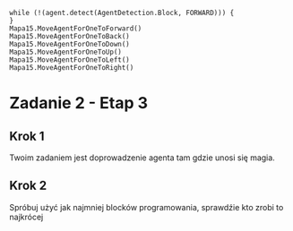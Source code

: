 ```blocks
while (!(agent.detect(AgentDetection.Block, FORWARD))) {
}
Mapa15.MoveAgentForOneToForward()
Mapa15.MoveAgentForOneToBack()
Mapa15.MoveAgentForOneToDown()
Mapa15.MoveAgentForOneToUp()
Mapa15.MoveAgentForOneToLeft()
Mapa15.MoveAgentForOneToRight()
```
# Zadanie 2 - Etap 3
## Krok 1
Twoim zadaniem jest doprowadzenie agenta tam gdzie unosi się magia.<br>

## Krok 2
Spróbuj użyć jak najmniej blocków programowania, sprawdźie kto zrobi to najkrócej
